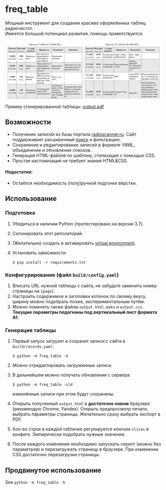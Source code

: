 # freq_table

Мощный инструмент для создания красиво оформленных таблиц радиочастот.\
Имеется большой потенциал развития, помощь приветствуется.

![Sample](samples/preview.png)

Пример сгенерированной таблицы: [output.pdf](samples/output.pdf)

## Возможности

* Получение записей из базы портала [radioscanner.ru](http://www.radioscanner.ru/base/).
  Сайт поддерживает расширенный [поиск](http://www.radioscanner.ru/base/index.php?action=search1) и фильтрацию.
* Сохранение и редактирование записей в формате YAML, объединение и обновление списков.
* Генерация HTML-файлов по шаблону, стилизация с помощью CSS.
* Простая кастомизация не требует знания HTML&CSS.

#### Недостатки:
* Остаётся необходимость (полу)ручной подгонки вёрстки.

## Использование

### Подготовка

1. Убедиться в наличии Python (протестировано на версии 3.7).
2. Склонировать этот репозиторий.
3. (Желательно) создать и активировать [virtual environment](https://docs.python.org/3/tutorial/venv.html).
4. Установить зависимости:

       $ pip install -r requirements.txt
      
### Конфигурирование (файл `build/config.yaml`)

1. Вписать URL нужной таблицы с сайта, не забудьте заменить номер страницы на `{page}`.
2. Настроить содержимое и заголовки колонок по своему вкусу,
   ширину можно подобрать позже, экспериментальным путём.
3. Можно поменять также файлы `output.html.mako` и `output.css`.
   **Текущие параметры подогнаны под вертикальный лист формата A1.**

### Генерация таблицы

1. Первый запуск загрузит и сохранит записи с сайта в `build/records.yaml`:

       $ python -m freq_table -d
       
2. Можно отредактировать загруженные записи.
3. В дальнейшем можно получать обновления с сервера:

       $ python -m freq_table -sld
       
   изменённые записи при этом будут сохранены.
4. Открыть полученный `output.html` в **достаточно новом** браузере (рекомендую Chrome, Yandex).
   Открыть предпросмотр печати, выбрать параметры страницы.
   Желательно сразу выбрать экспорт в PDF.
5. Кол-во строк в каждой табличке регулируется ключом `slices` в конфиге.
   Эмпирически подобрать нужные значения.
6. После каждого изменения необходимо запускать скрипт (можно без параметров)
   и перезагружать страницу в браузере. При изменении CSS достаточно перезагрузки страницы.

## Продвинутое использование

See `python -m freq_table -h`
